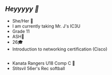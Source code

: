 ## *Heyyyyy 🥰*
- She/Her 🌟
- I am currently taking Mr. J's IC3U
- Grade 11
- ASH🪷
- 26🎓
- Introduction to networking certification (Cisco)
  ##
- Kanata Rangers U18 Comp C 🏒
- Stitsvil 56er's Rec softball
##
